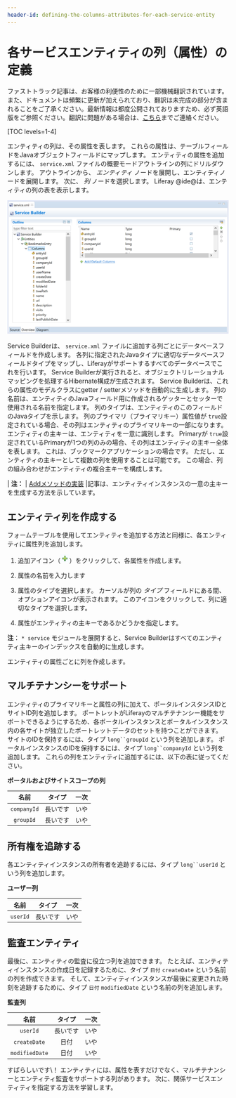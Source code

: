 ```yaml
---
header-id: defining-the-columns-attributes-for-each-service-entity
---
```


# 各サービスエンティティの列（属性）の定義

<p class="alert alert-info"><span class="wysiwyg-color-blue120">ファストトラック記事は、お客様の利便性のために一部機械翻訳されています。また、ドキュメントは頻繁に更新が加えられており、翻訳は未完成の部分が含まれることをご了承ください。最新情報は都度公開されておりますため、必ず英語版をご参照ください。翻訳に問題がある場合は、<a href="mailto:support-content-jp@liferay.com">こちら</a>までご連絡ください。</span></p>

[TOC levels=1-4]

エンティティの列は、その属性を表します。 これらの属性は、テーブルフィールドをJavaオブジェクトフィールドにマップします。 エンティティの属性を追加するには、 `service.xml` ファイルの概要モードアウトラインの列にドリルダウンします。 アウトラインから、 *エンティティ* ノードを展開し、エンティティノードを展開します。 次に、 *列* ノードを選択します。 Liferay @ide@は、エンティティの列の表を表示します。

![図1：Liferay @ide@は、エンティティのテーブル列の定義を容易にします。](../../../../images/service-builder-entity-columns.png)

Service Builderは、 `service.xml` ファイルに追加する列ごとにデータベースフィールドを作成します。 各列に指定されたJavaタイプに適切なデータベースフィールドタイプをマップし、Liferayがサポートするすべてのデータベースでこれを行います。 Service Builderが実行されると、オブジェクトリレーショナルマッピングを処理するHibernate構成が生成されます。 Service Builderは、これらの属性のモデルクラスにgetter / setterメソッドを自動的に生成します。 列の名前は、エンティティのJavaフィールド用に作成されるゲッターとセッターで使用される名前を指定します。 列のタイプは、エンティティのこのフィールドのJavaタイプを示します。 列のプライマリ（プライマリキー）属性値が `true`設定されている場合、その列はエンティティのプライマリキーの一部になります。 エンティティの主キーは、エンティティを一意に識別します。 Primaryが `true`設定されているPrimaryが1つの列のみの場合、その列はエンティティの主キー全体を表します。 これは、ブックマークアプリケーションの場合です。 ただし、エンティティの主キーとして複数の列を使用することは可能です。 この場合、列の組み合わせがエンティティの複合主キーを構成します。

| **注：** | [Addメソッドの実装](/docs/7-1/tutorials/-/knowledge_base/t/implementing-an-add-method#step-3-generate-a-primary-key) |記事は、エンティティインスタンスの一意の主キーを生成する方法を示しています。

## エンティティ列を作成する

フォームテーブルを使用してエンティティを追加する方法と同様に、各エンティティに属性列を追加します。

1.  追加アイコン（![Add](../../../../images/icon-add-ide.png)）をクリックして、各属性を作成します。

2.  属性の名前を入力します

3.  属性のタイプを選択します。 カーソルが列の *タイプ* フィールドにある間、オプションアイコンが表示されます。 このアイコンをクリックして、列に適切なタイプを選択します。

4.  属性がエンティティの主キーであるかどうかを指定します。

**注**： `* service` モジュールを展開すると、Service Builderはすべてのエンティティ主キーのインデックスを自動的に生成します。

エンティティの属性ごとに列を作成します。

## マルチテナンシーをサポート

エンティティのプライマリキーと属性の列に加えて、ポータルインスタンスIDとサイトID列を追加します。 ポートレットがLiferayのマルチテナンシー機能をサポートできるようにするため、各ポータルインスタンスとポータルインスタンス内の各サイトが独立したポートレットデータのセットを持つことができます。 サイトのIDを保持するには、タイプ `long``groupId` という列を追加します。 ポータルインスタンスのIDを保持するには、タイプ `long``companyId` という列を追加します。 これらの列をエンティティに追加するには、以下の表に従ってください。

**ポータルおよびサイトスコープの列**

|     名前      | タイプ  | 一次 |
|:-----------:|:----:|:--:|
| `companyId` | 長いです | いや |
|  `groupId`  | 長いです | いや |

## 所有権を追跡する

各エンティティインスタンスの所有者を追跡するには、タイプ `long``userId` という列を追加します。

**ユーザー列**

|    名前    | タイプ  | 一次 |
|:--------:|:----:|:--:|
| `userId` | 長いです | いや |

## 監査エンティティ

最後に、エンティティの監査に役立つ列を追加できます。 たとえば、エンティティインスタンスの作成日を記録するために、タイプ `日付` `createDate` という名前の列を作成できます。 そして、エンティティインスタンスが最後に変更された時刻を追跡するために、タイプ `日付` `modifiedDate` という名前の列を追加します。

**監査列**

|       名前       | タイプ  | 一次 |
|:--------------:|:----:|:--:|
|    `userId`    | 長いです | いや |
|  `createDate`  |  日付  | いや |
| `modifiedDate` |  日付  | いや |

すばらしいです\！ エンティティには、属性を表すだけでなく、マルチテナンシーとエンティティ監査をサポートする列があります。 次に、関係サービスエンティティを指定する方法を学習します。
